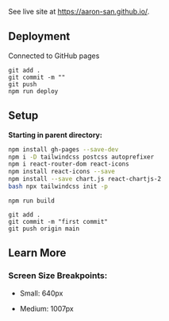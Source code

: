 See live site at https://aaron-san.github.io/.

## Deployment

Connected to GitHub pages

```shell
git add .
git commit -m ""
git push
npm run deploy
```

## Setup

**Starting in parent directory:**

```bash
npm install gh-pages --save-dev
npm i -D tailwindcss postcss autoprefixer
npm i react-router-dom react-icons
npm install react-icons --save
npm install --save chart.js react-chartjs-2
bash npx tailwindcss init -p
```

```shell
npm run build

git add .
git commit -m "first commit"
git push origin main
```

## Learn More

### Screen Size Breakpoints:

- Small: 640px

- Medium: 1007px
